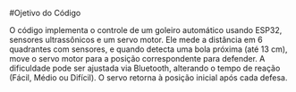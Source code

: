#Ojetivo do Código

O código implementa o controle de um goleiro automático usando ESP32, sensores ultrassônicos e um servo motor. Ele mede a distância em 6 quadrantes com sensores, e quando detecta uma bola próxima (até 13 cm), move o servo motor para a posição correspondente para defender. A dificuldade pode ser ajustada via Bluetooth, alterando o tempo de reação (Fácil, Médio ou Difícil). O servo retorna à posição inicial após cada defesa.
